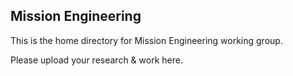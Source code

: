 ## Mission Engineering

This is the home directory for Mission Engineering working group.

Please upload your research & work here.
